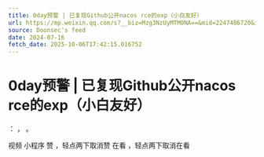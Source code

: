 ```yaml
---
title: 0day预警 | 已复现Github公开nacos rce的exp（小白友好）
url: https://mp.weixin.qq.com/s?__biz=Mzg3NzUyMTM0NA==&mid=2247486720&idx=1&sn=1d76d97ff44e992c63c63627eb40a837
source: Doonsec's feed
date: 2024-07-16
fetch_date: 2025-10-06T17:42:15.016752
---
```


# 0day预警 | 已复现Github公开nacos rce的exp（小白友好）

：
，
。

视频
小程序
赞
，轻点两下取消赞
在看
，轻点两下取消在看